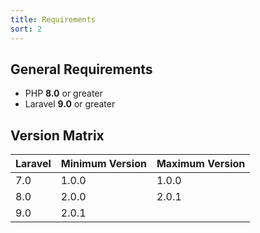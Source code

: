 ```yaml
---
title: Requirements
sort: 2
---
```


## General Requirements

-   PHP **8.0** or greater
-   Laravel **9.0** or greater

## Version Matrix

| Laravel | Minimum Version | Maximum Version |
| ------- | --------------- |-----------------|
| 7.0     | 1.0.0           | 1.0.0           |
| 8.0     | 2.0.0           | 2.0.1           |
| 9.0 | 2.0.1 |                 |
